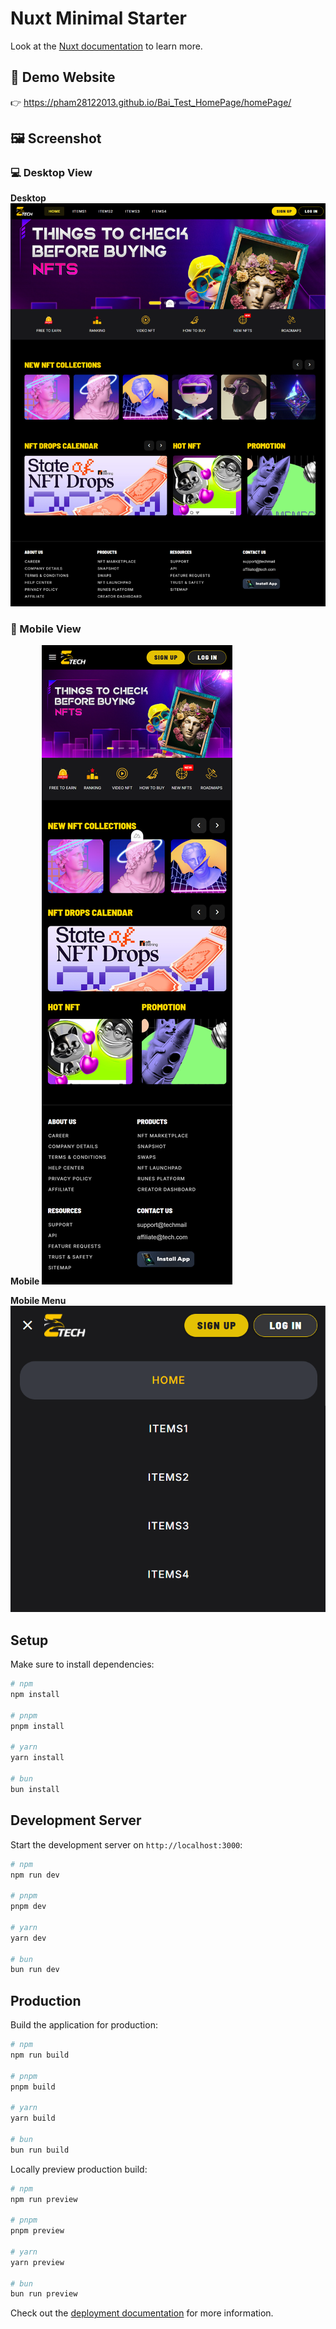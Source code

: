 # Nuxt Minimal Starter

Look at the [Nuxt documentation](https://nuxt.com/docs/getting-started/introduction) to learn more.

## 🔗 Demo Website

👉 https://pham28122013.github.io/Bai_Test_HomePage/homePage/

## 🖼️ Screenshot

### 💻 Desktop View

**Desktop**
![Desktop](./docs/screenshot/desktop.png)

### 📱 Mobile View

**Mobile**
![Mobile](./docs/screenshot/mobile.png)

**Mobile Menu**
![Mobile Menu](./docs/screenshot/mobile-menu.png)

## Setup

Make sure to install dependencies:

```bash
# npm
npm install

# pnpm
pnpm install

# yarn
yarn install

# bun
bun install
```

## Development Server

Start the development server on `http://localhost:3000`:

```bash
# npm
npm run dev

# pnpm
pnpm dev

# yarn
yarn dev

# bun
bun run dev
```

## Production

Build the application for production:

```bash
# npm
npm run build

# pnpm
pnpm build

# yarn
yarn build

# bun
bun run build
```

Locally preview production build:

```bash
# npm
npm run preview

# pnpm
pnpm preview

# yarn
yarn preview

# bun
bun run preview
```

Check out the [deployment documentation](https://nuxt.com/docs/getting-started/deployment) for more information.

